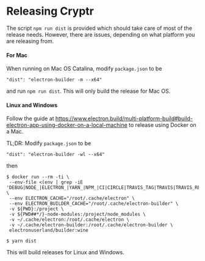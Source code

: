 # Releasing Cryptr

The script `npm run dist` is provided which should take care of most of the release needs. However, there are issues, depending on what platform you are releasing from.

#### For Mac

When running on Mac OS Catalina, modify `package.json` to be 
```
"dist": "electron-builder -m --x64"
```

and run `npm run dist`. This will only build the release for Mac OS.


#### Linux and Windows

Follow the guide at https://www.electron.build/multi-platform-build#build-electron-app-using-docker-on-a-local-machine to release using Docker on a Mac.

TL;DR:
Modify `package.json` to be
```
"dist": "electron-builder -wl --x64"
```
then
```
$ docker run --rm -ti \
 --env-file <(env | grep -iE 'DEBUG|NODE_|ELECTRON_|YARN_|NPM_|CI|CIRCLE|TRAVIS_TAG|TRAVIS|TRAVIS_REPO_|TRAVIS_BUILD_|TRAVIS_BRANCH|TRAVIS_PULL_REQUEST_|APPVEYOR_|CSC_|GH_|GITHUB_|BT_|AWS_|STRIP|BUILD_') \
 --env ELECTRON_CACHE="/root/.cache/electron" \
 --env ELECTRON_BUILDER_CACHE="/root/.cache/electron-builder" \
 -v ${PWD}:/project \
 -v ${PWD##*/}-node-modules:/project/node_modules \
 -v ~/.cache/electron:/root/.cache/electron \
 -v ~/.cache/electron-builder:/root/.cache/electron-builder \
 electronuserland/builder:wine

$ yarn dist
```

This will build releases for Linux and Windows.